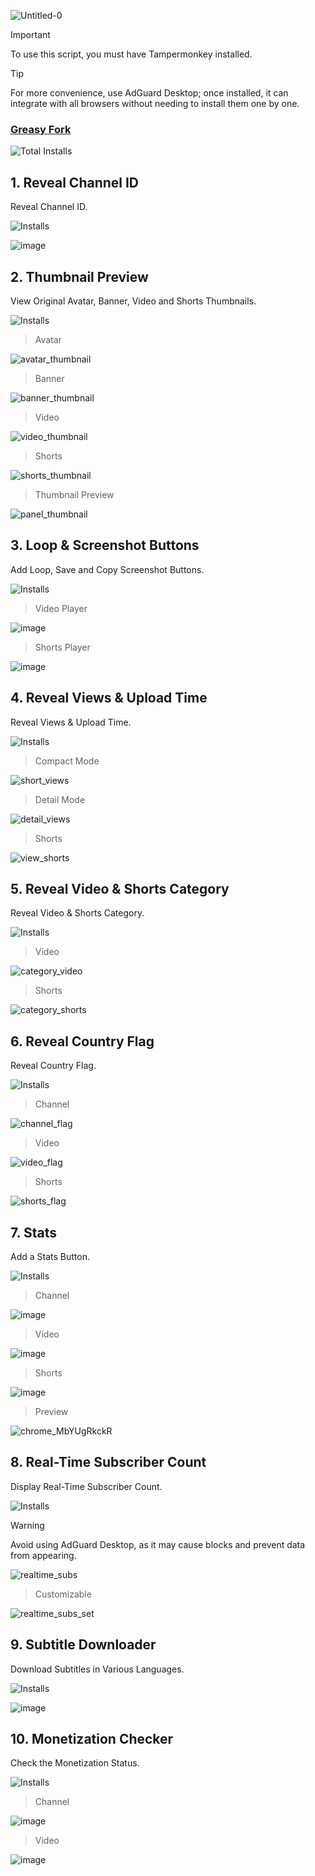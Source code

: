 ![Untitled-0](https://github.com/user-attachments/assets/1db0a45e-1c0c-4298-bce9-f119d121e7af)

> [!IMPORTANT]
> To use this script, you must have Tampermonkey installed.

> [!TIP]
> For more convenience, use AdGuard Desktop; once installed, it can integrate with all browsers without needing to install them one by one.

### [Greasy Fork](https://greasyfork.org/en/users/1382928-exyezed)

![Total Installs](https://img.shields.io/badge/dynamic/json?color=%230072C6&label=Total%20Installs&query=$&url=https://forksinstalls.vercel.app/total/greasyfork.org/en/users/1382928)

## 1. Reveal Channel ID

Reveal Channel ID.

![Installs](https://img.shields.io/badge/dynamic/json?color=%232ea44f&label=Installs&query=$&url=https://forksinstalls.vercel.app/greasyfork.org/en/scripts/513116)

![image](https://github.com/user-attachments/assets/7142abed-f2b4-46b8-a262-4db2132f6672)

## 2. Thumbnail Preview

View Original Avatar, Banner, Video and Shorts Thumbnails.

![Installs](https://img.shields.io/badge/dynamic/json?color=%232ea44f&label=Installs&query=$&url=https://forksinstalls.vercel.app/greasyfork.org/en/scripts/513113)

> Avatar

![avatar_thumbnail](https://github.com/user-attachments/assets/aaf459e7-0f57-407f-956f-89e8bff8d6a4)

> Banner

![banner_thumbnail](https://github.com/user-attachments/assets/d5e7aaec-13af-46ab-96fa-0ec5df28eb1c)

> Video

![video_thumbnail](https://github.com/user-attachments/assets/ee221b6d-5160-4cc4-b681-a71459d4a50c)

> Shorts

![shorts_thumbnail](https://github.com/user-attachments/assets/e4d85085-a0de-42bd-bbb2-9ee597e59b86)

> Thumbnail Preview

![panel_thumbnail](https://github.com/user-attachments/assets/91e99c9e-2ae5-4caa-9268-16f529372a3f)

## 3. Loop & Screenshot Buttons

Add Loop, Save and Copy Screenshot Buttons.

![Installs](https://img.shields.io/badge/dynamic/json?color=%232ea44f&label=Installs&query=$&url=https://forksinstalls.vercel.app/greasyfork.org/en/scripts/513114)

> Video Player

![image](https://github.com/user-attachments/assets/341c8061-43e3-4f76-b053-fc27365281ab)

> Shorts Player

![image](https://github.com/user-attachments/assets/e72dadc9-44db-46cd-87cc-68ee0b973141)

## 4. Reveal Views & Upload Time

Reveal Views & Upload Time.

![Installs](https://img.shields.io/badge/dynamic/json?color=%232ea44f&label=Installs&query=$&url=https://forksinstalls.vercel.app/greasyfork.org/en/scripts/513133)

> Compact Mode

![short_views](https://github.com/user-attachments/assets/1b9338c9-39d1-426f-b460-0a0344c0d431)

> Detail Mode

![detail_views](https://github.com/user-attachments/assets/176e0a7b-c79c-46de-b3b6-6366f3a93cf9)

> Shorts

![view_shorts](https://github.com/user-attachments/assets/b22b468d-de51-45d6-a866-c9e647f76878)

## 5. Reveal Video & Shorts Category

Reveal Video & Shorts Category.

![Installs](https://img.shields.io/badge/dynamic/json?color=%232ea44f&label=Installs&query=$&url=https://forksinstalls.vercel.app/greasyfork.org/en/scripts/513134)

> Video

![category_video](https://github.com/user-attachments/assets/66da0bda-0148-4ae3-b0f6-36d73a6e7dad)

> Shorts

![category_shorts](https://github.com/user-attachments/assets/97421cd2-9c1b-4178-99ff-23b8d0492fef)

## 6. Reveal Country Flag

Reveal Country Flag.

![Installs](https://img.shields.io/badge/dynamic/json?color=%232ea44f&label=Installs&query=$&url=https://forksinstalls.vercel.app/greasyfork.org/en/scripts/515505)

> Channel

![channel_flag](https://github.com/user-attachments/assets/021fe329-f3bd-47bf-9599-083d4d456745)

> Video

![video_flag](https://github.com/user-attachments/assets/3a89634d-3e34-49a2-b8ca-9eb1ce37c5f5)

> Shorts

![shorts_flag](https://github.com/user-attachments/assets/97897325-084a-4fe4-8a05-1db76adc3be9)

## 7. Stats

Add a Stats Button.

![Installs](https://img.shields.io/badge/dynamic/json?color=%232ea44f&label=Installs&query=$&url=https://forksinstalls.vercel.app/greasyfork.org/en/scripts/513154)

> Channel

![image](https://github.com/user-attachments/assets/66268907-e934-488e-824e-e1e84743cb18)

> Video

![image](https://github.com/user-attachments/assets/47b087d4-dd8f-44a3-97fb-7c92e6b1de5d)

> Shorts

![image](https://github.com/user-attachments/assets/b0a443eb-1f82-4821-8c43-313b4859986d)

> Preview

![chrome_MbYUgRkckR](https://github.com/user-attachments/assets/24e2662a-8686-499c-add4-f7b4bbff81df)

## 8. Real-Time Subscriber Count

Display Real-Time Subscriber Count.

![Installs](https://img.shields.io/badge/dynamic/json?color=%232ea44f&label=Installs&query=$&url=https://forksinstalls.vercel.app/greasyfork.org/en/scripts/516477)

> [!WARNING]
> Avoid using AdGuard Desktop, as it may cause blocks and prevent data from appearing.

![realtime_subs](https://github.com/user-attachments/assets/d8afe244-b274-4d11-8917-6d71b1c942fd)

> Customizable

![realtime_subs_set](https://github.com/user-attachments/assets/be130b58-3429-4810-9722-64bdee95c610)

## 9. Subtitle Downloader

Download Subtitles in Various Languages.

![Installs](https://img.shields.io/badge/dynamic/json?color=%232ea44f&label=Installs&query=$&url=https://forksinstalls.vercel.app/greasyfork.org/en/scripts/516645)

![image](https://github.com/user-attachments/assets/97d401a4-f0b2-48cf-a22b-acfe8203a0a3)

## 10. Monetization Checker

Check the Monetization Status.

![Installs](https://img.shields.io/badge/dynamic/json?color=%232ea44f&label=Installs&query=$&url=https://forksinstalls.vercel.app/greasyfork.org/en/scripts/527269)

> Channel

![image](https://github.com/user-attachments/assets/73f276c3-0c5c-469a-9c87-74087fa535ee)

> Video

![image](https://github.com/user-attachments/assets/69a50a78-c51c-4b7e-a981-a36d8410e0dc)
